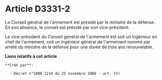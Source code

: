 # Article D3331-2

Le Conseil général de l'armement est présidé par le ministre de la défense. En son absence, le conseil est présidé par son
vice-président.

Le vice-président du Conseil général de l'armement est soit un ingénieur en chef de l'armement, soit un ingénieur général de
l'armement nommé par arrêté du ministre de la défense pour une durée de trois ans renouvelable.

**Liens relatifs à cet article**

	**Créé par**:

	  - Décret n°2008-1219 du 25 novembre 2008 - art. (V)
